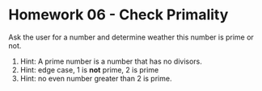 # Homework 06 - Check Primality

Ask the user for a number and determine weather this number is prime or not.

1. Hint: A prime number is a number that has no divisors.
2. Hint: edge case, 1 is **not** prime, 2 is prime
3. Hint: no even number greater than 2 is prime.




